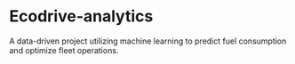 # Ecodrive-analytics
A data-driven project utilizing machine learning to predict fuel consumption and optimize fleet operations.
